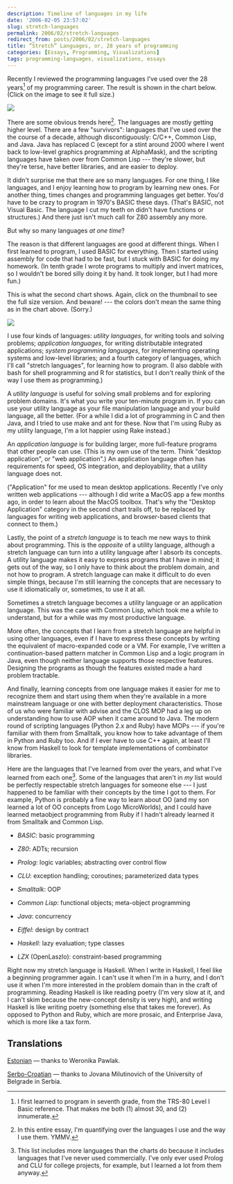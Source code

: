 ```yaml
---
description: Timeline of languages in my life
date: '2006-02-05 23:57:02'
slug: stretch-languages
permalink: 2006/02/stretch-languages
redirect_from: posts/2006/02/stretch-languages
title: “Stretch” Languages, or, 28 years of programming
categories: [Essays, Programming, Visualizations]
tags: programming-languages, visualizations, essays
---
```


Recently I reviewed the programming languages I've used over the 28 years[^1] of
my programming career. The result is shown in the chart below. (Click on the
image to see it full size.)

[![](http://images.osteele.com/2006/languages-thumb.png)](http://images.osteele.com/2006/languages.png)

<!-- more -->

There are some obvious trends here[^2]. The languages are mostly getting higher
level. There are a few "survivors": languages that I've used over the the course
of a decade, although discontiguously: C/C++, Common Lisp, and Java. Java has
replaced C (except for a stint around 2000 where I went back to low-level
graphics programming at AlphaMask), and the scripting languages have taken over
from Common Lisp --- they're slower, but they're terse, have better libraries,
and are easier to deploy.

It didn't surprise me that there are so many languages. For one thing, I like
languages, and I enjoy learning how to program by learning new ones. For another
thing, times changes and programming languages get better. You'd have to be
crazy to program in 1970's BASIC these days. (That's BASIC, not Visual Basic.
The language I cut my teeth on didn't have functions or structures.) And there
just isn't much call for Z80 assembly any more.

But why so many languages _at one time_?

The reason is that different languages are good at different things. When I
first learned to program, I used BASIC for everything. Then I started using
assembly for code that had to be fast, but I stuck with BASIC for doing my
homework. (In tenth grade I wrote programs to multiply and invert matrices, so I
wouldn't be bored silly doing it by hand. It took longer, but I had more fun.)

This is what the second chart shows. Again, click on the thumbnail to see the
full size version. And beware! --- the colors don't mean the same thing as in
the chart above. (Sorry.)

[![](http://images.osteele.com/2006/languages-by-use-thumb.png)](http://images.osteele.com/2006/languages-by-use.png)

I use four kinds of languages: _utility languages_, for writing tools and
solving problems; _application languages_, for writing distributable integrated
applications; _system programming languages_, for implementing operating systems
and low-level libraries; and a fourth category of languages, which I'll call
"stretch languages", for learning how to program. (I also dabble with bash for
shell programming and R for statistics, but I don't really think of the way I
use them as programming.)

A _utility language_ is useful for solving small problems and for exploring
problem domains. It's what you write your ten-minute program in. If you can use
your utility language as your file manipulation language and your build
language, all the better. (For a while I did a lot of programming in C and then
Java, and I tried to use make and ant for these. Now that I'm using Ruby as my
utility language, I'm a lot happier using Rake instead.)

An _application language_ is for building larger, more full-feature programs
that other people can use. (This is my own use of the term. Think "desktop
application", or "web application".) An application language often has
requirements for speed, OS integration, and deployability, that a utility
language does not.

("Application" for me used to mean desktop applications. Recently I've only
written web applications --- although I did write a MacOS app a few months ago,
in order to learn about the MacOS toolbox. That's why the "Desktop Application"
category in the second chart trails off, to be replaced by languages for writing
web applications, and browser-based clients that connect to them.)

Lastly, the point of a _stretch language_ is to teach me new ways to think about
programming. This is the _opposite_ of a utility language, although a stretch
language can turn into a utility language after I absorb its concepts. A utility
language makes it easy to express programs that I have in mind; it gets out of
the way, so I only have to think about the problem domain, and not how to
program. A stretch language can make it difficult to do even simple things,
because I'm still learning the concepts that are necessary to use it
idiomatically or, sometimes, to use it at all.

Sometimes a stretch language becomes a utility language or an application
language. This was the case with Common Lisp, which took me a while to
understand, but for a while was my most productive language.

More often, the concepts that I learn from a stretch language are helpful in
using other languages, even if I have to express these concepts by writing the
equivalent of macro-expanded code or a VM. For example, I've written a
continuation-based pattern matcher in Common Lisp and a logic program in Java,
even though neither language supports those respective features. Designing the
programs as though the features existed made a hard problem tractable.

And finally, learning concepts from one language makes it easier for me to
recognize them and start using them when they're available in a more mainstream
language or one with better deployment characteristics. Those of us who were
familiar with advise and the CLOS MOP had a leg up on understanding how to use
AOP when it came around to Java. The modern round of scripting languages (Python
2.x and Ruby) have MOPs --- if you're familiar with them from Smalltalk, you
know how to take advantage of them in Python and Ruby too. And if I ever have to
use C++ again, at least I'll know from Haskell to look for template
implementations of combinator libraries.

Here are the languages that I've learned from over the years, and what I've
learned from each one[^3]. Some of the languages that aren't in _my_ list would
be perfectly respectable stretch languages for someone else --- I just happened
to be familiar with their concepts by the time I got to them. For example,
Python is probably a fine way to learn about OO (and my son learned a lot of OO
concepts from Logo MicroWorlds), and I could have learned metaobject programming
from Ruby if I hadn't already learned it from Smalltalk and Common Lisp.

* _BASIC_: basic programming

* _Z80_: ADTs; recursion

* _Prolog_: logic variables; abstracting over control flow

* _CLU_: exception handling; coroutines; parameterized data types

* _Smalltalk_: OOP

* _Common Lisp_: functional objects; meta-object programming

* _Java_: concurrency

* _Eiffel_: design by contract

* _Haskell_: lazy evaluation; type classes

* _LZX_ (OpenLaszlo): constraint-based programming

Right now my stretch language is Haskell. When I write in Haskell, I feel like a
beginning programmer again. I can't use it when I'm in a hurry, and I don't use
it when I'm more interested in the problem domain than in the craft of
programming. Reading Haskell is like reading poetry (I'm very slow at it, and I
can't skim because the new-concept density is very high), and writing Haskell is
like writing poetry (something else that takes me forever). As opposed to Python
and Ruby, which are more prosaic, and Enterprise Java, which is more like a tax
form.

## Translations

[Estonian](https://www.piecesauto-pro.fr/blog/2018/08/21/venitada-keelt-voi-28-aastat-programmeerimine/)
— thanks to Weronika Pawlak.

[Serbo-Croatian](http://science.webhostinggeeks.com/stretch-jezici) — thanks to
Jovana Milutinovich of the University of Belgrade in Serbia.

[^1]: I first learned to program in seventh grade, from the TRS-80 Level I Basic
      reference. That makes me both (1) almost 30, and (2) innumerate.

[^2]: In this entire essay, I'm quantifying over the languages I use and the way
      I use them. YMMV.

[^3]: This list includes more languages than the charts do because it includes
      languages that I've never used commercially. I've only ever used Prolog and
      CLU for college projects, for example, but I learned a lot from them anyway.
